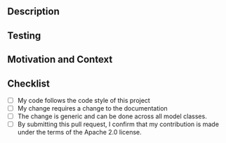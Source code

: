 <!--
Since these model classes are auto-generated using the [JSON schemas](https://developer.amazon.com/docs/custom-skills/request-and-response-json-reference.html) 
in the developer documentation, we do not currently accept Pull Requests.

All Pull Requests will be automatically closed, unless the request is generic and applies across **ALL** model classes.
!-->
## Description
<!--- Describe your changes in detail -->

## Testing
<!--- Please describe in detail how you tested your changes -->
<!--- Include details of your testing environment like python version, dependencies,  -->
<!--- and the tests you ran to see how your change affects other areas of the code, etc. -->

## Motivation and Context
<!--- Why is this change required? What problem does it solve? -->
<!--- If it fixes an open [issue][issues], please link to the issue here -->

## Checklist
- [ ] My code follows the code style of this project
- [ ] My change requires a change to the documentation
- [ ] The change is generic and can be done across all model classes.
- [ ] By submitting this pull request, I confirm that my contribution is made under the terms of the Apache 2.0 license.
